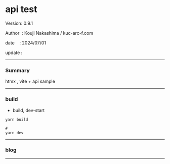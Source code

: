 ﻿# api test

 Version: 0.9.1

 Author  : Kouji Nakashima / kuc-arc-f.com

 date    : 2024/07/01 

 update  :

***
### Summary

htmx , vite + api sample

***
### build

* build, dev-start

```
yarn build

#
yarn dev
```
***
### blog 

***


